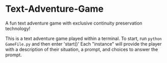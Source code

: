 # Text-Adventure-Game
A fun text adventure game with exclusive continuity preservation technology!

This is a text adventure game played within a terminal. To start, run `python GameFile.py` and then enter 'start()'
Each "instance" will provide the player with a description of their situation, a prompt, and choices to answer the prompt.
